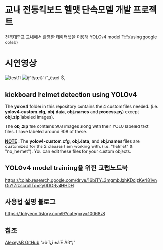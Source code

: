 # 교내 전동킥보드 헬맷 단속모델 개발 프로젝트

전북대학교 교내에서 촬영한 데이터셋을 이용해 YOLOv4 model 학습(using google colab)

# 시연영상
![test11](https://user-images.githubusercontent.com/66056440/127437775-50315941-2408-4023-8cf1-4acb22a522a8.png)
![ìƒˆë¡œìš´ í”„ë¡œì íŠ¸](https://user-images.githubusercontent.com/66056440/127440655-4095ffbf-a665-4328-8a59-02dd98a2303f.gif)

## **kickboard helmet detection using YOLOv4**

The **yolov4** folder in this repository contains the 4 custom files needed. (i.e. **yolov4-custom.cfg**, **obj.data**, **obj.names** and **process.py**) except **obj.zip**(labeled images). 



The **obj.zip** file contains 908 images along with their YOLO labeled text files. I have labeled around 908 of these. 


**<ins>NOTE</ins>** : The **yolov4-custom.cfg**, **obj.data**, and **obj.names** files are customized for the 2 classes I am working with. (i.e. "helmet" & "no_helmet"). You can edit these files for your custom objects.


## YOLOv4 model training을 위한 코랩노트북

https://colab.research.google.com/drive/16biTYL3mgmbJghKDcjzKArI81vnGuYZr#scrollTo=Py0DQRy4HHDH

## 사용법 설명 블로그

https://dohyeon.tistory.com/9?category=1006878

## 참조

[AlexeyAB GitHub](https://github.com/AlexeyAB/darknet/)
"»õ·Î¿î ±â´É Ãß°¡" 
